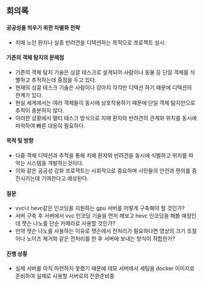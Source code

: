 ## 회의록
 
#### 공공성을 띄우기 위한 차별화 전략
- 치매 노인 환자나 실종 반려견을 디텍션하는 목적으로 프로젝트 실시.

#### 기존의 객체 탐지의 문제점
- 기존의 객체 탐지 기술은 싱글 테스크로 설계되어 사람이나 동물 등 단일 객체를 식별하고 추적하는데 중점을 두고 있다. 
- 현재의 싱글 테스크 기술은 사람이나 강아지 각각만 디텍션 하기 때문에 디텍션의 한계가 있다.
- 현실 세계에서는 여러 객체들이 동시에 상호작용하기 때문에 단일 객체 탐지만으로 추적이 충분하지 않다.
- 이러한 상황에서 멀티 테스크 방식으로 치매 환자와 반려견의 관계와 위치를 동시에 파악하여 빠른 대응이 필요하다.

#### 목적 및 방향
- 다중 객체 디텍션과 추적을 통해 치매 환자와 반려견을 동시에 식별하고 위치를 파악는 시스템을 개발하는것이다. 
- 이와 같은 공공성 강화 프로젝트는 사회적으로 중요하며 시민들의 안전과 편의를 증진시키는데 기여한다고 예상된다.

#### 질문
- vvc나 hevc같은 인코딩을 지원하는 gpu 서버를 어떻게 구축해야 할 것인가?
- 서버 구축 후 서버에서 vvc 인코딩 기술을 먼저 해보고 hevc 인코딩을 해볼 예정인데 잿슨 나노를 단순 카메라로 사용할 것인가? 
- 만약 잿슨 나노를 사용하는 이유로 잿슨에서 전처리가 필요하다면 영상의 크기 조절이나 노이즈 제거와 같은 전처리를 한 후 서버에 보내는 방식이 적합한가? 

#### 진행 상황
- 실제 서버를 아직 마련하지 못했기 때문에 데모 서버에서 세팅을 docker 이미지로 준비하여 실제로 사용할 서버로의 전환준비중


